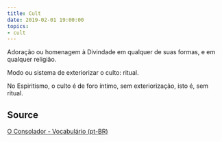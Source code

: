 ```yaml
---
title: Cult
date: 2019-02-01 19:00:00
topics:
- cult
---
```


Adoração ou homenagem à Divindade em qualquer de suas formas, e em qualquer
religião.

Modo ou sistema de exteriorizar o culto: ritual.

No Espiritismo, o culto é de foro íntimo, sem exteriorização, isto é, sem
ritual.

## Source
[O Consolador - Vocabulário (pt-BR)](http://www.oconsolador.com.br/linkfixo/vocabulario/principal.html)


